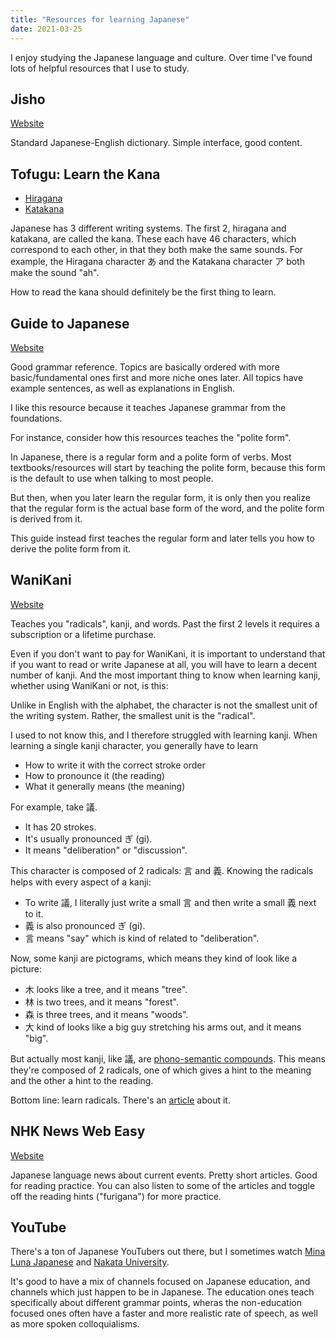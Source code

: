 ```yaml
---
title: "Resources for learning Japanese"
date: 2021-03-25
---
```


I enjoy studying the Japanese language and culture. Over time I've found lots of
helpful resources that I use to study.

## Jisho

[Website](https://jisho.org)

Standard Japanese-English dictionary. Simple interface, good content.

## Tofugu: Learn the Kana

- [Hiragana](https://www.tofugu.com/japanese/learn-hiragana/)
- [Katakana](https://www.tofugu.com/japanese/learn-katakana/)

Japanese has 3 different writing systems. The first 2, hiragana and katakana,
are called the kana. These each have 46 characters, which correspond to each
other, in that they both make the same sounds. For example, the Hiragana
character あ and the Katakana character ア both make the sound "ah".

How to read the kana should definitely be the first thing to learn.

## Guide to Japanese

[Website](http://www.guidetojapanese.org/learn/grammar/)

Good grammar reference. Topics are basically ordered with more basic/fundamental
ones first and more niche ones later. All topics have example sentences, as well
as explanations in English.

I like this resource because it teaches Japanese grammar from the foundations.

For instance, consider how this resources teaches the "polite form".

In Japanese, there is a regular form and a polite form of verbs. Most
textbooks/resources will start by teaching the polite form, because this form is
the default to use when talking to most people.

But then, when you later learn the regular form, it is only then you realize
that the regular form is the actual base form of the word, and the polite form
is derived from it.

This guide instead first teaches the regular form and later tells you how to
derive the polite form from it.

## WaniKani

[Website](https://www.wanikani.com/)

Teaches you "radicals", kanji, and words. Past the first 2 levels it requires a
subscription or a lifetime purchase.

Even if you don't want to pay for WaniKani, it is important to understand that
if you want to read or write Japanese at all, you will have to learn a decent
number of kanji. And the most important thing to know when learning kanji,
whether using WaniKani or not, is this:

Unlike in English with the alphabet, the character is not the smallest unit
of the writing system. Rather, the smallest unit is the "radical".

I used to not know this, and I therefore struggled with learning kanji. When
learning a single kanji character, you generally have to learn

- How to write it with the correct stroke order
- How to pronounce it (the reading)
- What it generally means (the meaning)

For example, take 議.

- It has 20 strokes.
- It's usually pronounced ぎ (gi).
- It means "deliberation" or "discussion".

This character is composed of 2 radicals: 言 and 義. Knowing the radicals
helps with every aspect of a kanji:

- To write 議, I literally just write a small 言 and then write a small 義 next
  to it.
- 義 is also pronounced ぎ (gi).
- 言 means "say" which is kind of related to "deliberation".

Now, some kanji are pictograms, which means they kind of look like a picture:

- 木 looks like a tree, and it means "tree".
- 林 is two trees, and it means "forest".
- 森 is three trees, and it means "woods".
- 大 kind of looks like a big guy stretching his arms out, and it means "big".

But actually most kanji, like 議, are [phono-semantic
compounds][phono-semantic]. This means they're composed of 2 radicals, one of
which gives a hint to the meaning and the other a hint to the reading.

Bottom line: learn radicals. There's an [article][kanji-mistakes] about it.

## NHK News Web Easy

[Website](https://www3.nhk.or.jp/news/easy/)

Japanese language news about current events. Pretty short articles. Good for
reading practice. You can also listen to some of the articles and toggle off the
reading hints ("furigana") for more practice.

## YouTube

There's a ton of Japanese YouTubers out there, but I sometimes watch [Mina Luna
Japanese][mina-luna] and [Nakata University][nakata].

It's good to have a mix of channels focused on Japanese education, and channels
which just happen to be in Japanese. The education ones teach specifically about
different grammar points, wheras the non-education focused ones often have a
faster and more realistic rate of speech, as well as more spoken colloquialisms.

[phono-semantic]: https://en.wikipedia.org/wiki/Chinese_character_classification#Phono-semantic_compound_characters
[kanji-mistakes]: https://www.tofugu.com/japanese/kanji-learning-mistakes/
[mina-luna]: https://www.youtube.com/channel/UC_v5Jim-sJaHzlINEZrxuEg
[nakata]: https://www.youtube.com/channel/UCFo4kqllbcQ4nV83WCyraiw
